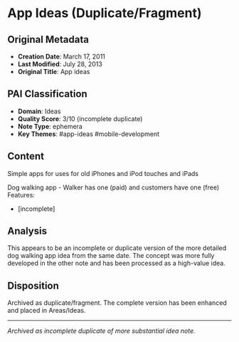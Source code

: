 # App Ideas (Duplicate/Fragment)

## Original Metadata
- **Creation Date**: March 17, 2011
- **Last Modified**: July 28, 2013
- **Original Title**: App ideas

## PAI Classification
- **Domain**: Ideas
- **Quality Score**: 3/10 (incomplete duplicate)
- **Note Type**: ephemera
- **Key Themes**: #app-ideas #mobile-development

## Content
Simple apps for uses for old iPhones and iPod touches and iPads

Dog walking app - Walker has one (paid) and customers have one (free)
Features:
- [incomplete]

## Analysis
This appears to be an incomplete or duplicate version of the more detailed dog walking app idea from the same date. The concept was more fully developed in the other note and has been processed as a high-value idea.

## Disposition
Archived as duplicate/fragment. The complete version has been enhanced and placed in Areas/Ideas.

---

*Archived as incomplete duplicate of more substantial idea note.*